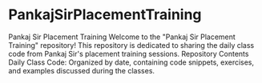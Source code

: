 # PankajSirPlacementTraining
Pankaj Sir Placement Training Welcome to the "Pankaj Sir Placement Training" repository! This repository is dedicated to sharing the daily class code from Pankaj Sir's placement training sessions.  Repository Contents Daily Class Code: Organized by date, containing code snippets, exercises, and examples discussed during the classes. 
